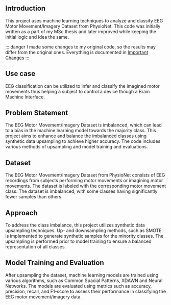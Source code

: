 ## Introduction

This project uses machine learning techniques to analyze and classify EEG Motor Movement/Imagery Dataset from PhysioNet. This code was initially written as a part of my MSc thesis and later improved while keeping the initial logic and idea the same.

::: danger I made some changes to my original code, so the results may differ from the original ones. Everything is documented in [Important Changes](/getting-started/important-changes) 
:::

## Use case

EEG classification can be utilized to infer and classify the imagined motor movements thus helping a subject to control a device though a Brain Machine Interface.

## Problem Statement

The EEG Motor Movement/Imagery Dataset is imbalanced, which can lead to a bias in the machine learning model towards the majority class. This project aims to enhance and balance the imbalanced classes using synthetic data upsampling to achieve higher accuracy. The code includes various methods of upsampling and model training and evaluations.
## Dataset

The EEG Motor Movement/Imagery Dataset from PhysioNet consists of EEG recordings from subjects performing motor movements or imagining motor movements. The dataset is labeled with the corresponding motor movement class. The dataset is imbalanced, with some classes having significantly fewer samples than others.

## Approach

To address the class imbalance, this project utilizes synthetic data upsampling techniques. Up- and downsampling methods, such as SMOTE is implemented to generate synthetic samples for the minority classes. The upsampling is performed prior to model training to ensure a balanced representation of all classes.

## Model Training and Evaluation

After upsampling the dataset, machine learning models are trained using various algorithms, such as Common Spacial Patterns, XDAWN and Neural Networks. The models are evaluated using metrics such as accuracy, precision, recall, and F1-score to assess their performance in classifying the EEG motor movement/imagery data.
